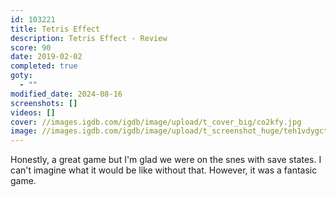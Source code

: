 ```yaml
---
id: 103221
title: Tetris Effect
description: Tetris Effect - Review
score: 90
date: 2019-02-02
completed: true
goty:
  - ""
modified_date: 2024-08-16
screenshots: []
videos: []
cover: //images.igdb.com/igdb/image/upload/t_cover_big/co2kfy.jpg
image: //images.igdb.com/igdb/image/upload/t_screenshot_huge/teh1vdygctetwucyjklj.jpg
---
```

Honestly, a great game but I'm glad we were on the snes with save states. I can't imagine what it would be like without that. However, it was a fantasic game.